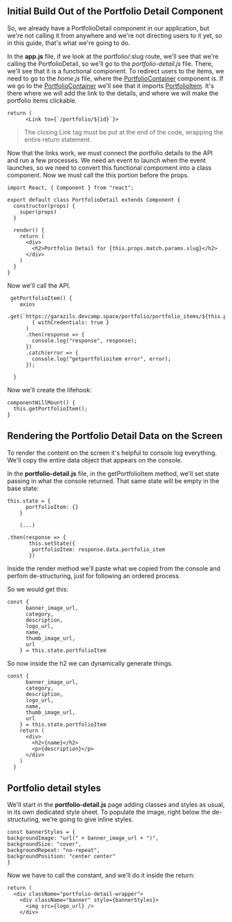 ## Initial Build Out of the Portfolio Detail Component

So, we already have a PortfolioDetail component in our application, but we're not calling it from anywhere and we're not directing users to it yet, so in this guide, that's what we're going to do.

In the **app.js** file, if we look at the portfolio/:slug route, we'll see that we're calling the PortfolioDetail, so we'll go to the *portfolio-detail.js* file. There, we'll see that it is a functional component. To redirect users to the items, we need to go to the *home.js* file, where the <u>PortfolioContainer</u> component is. If we go to the <u>PortfolioContainer</u> we'll see that it imports <u>PortfolioItem</u>. It's there where we will add the link to the details, and where we will make the portfolio items clickable.

```
return (
      <Link to={`/portfolio/${id}`}>
```

> The closing Link tag must be put at the end of the code, wrapping the entire return statement.

Now that the links work, we must connect the portfolio details to the API and run a few processes. We need an event to launch when the event launches, so we need to convert this functional compoment into a class component. Now we must call the this portion before the props.

```
import React, { Component } from "react";

export default class PortfolioDetail extends Component {
  constructor(props) {
    super(props)
  }

  render() {
    return (
      <div>
        <h2>Portfolio Detail for {this.props.match.params.slug}</h2>
      </div>
    )
  }
}
```

Now we'll call the API.

```
 getPortfolioItem() {
    axios
      .get(`https://garazils.devcamp.space/portfolio/portfolio_items/${this.props.match.params.slug}`, 
        { withCredentials: true }
      )
      .then(response => {
        console.log("response", response);
      })
      .catch(error => {
        console.log("getportfolioitem error", error);
      });

  }
```

Now we'll create the lifehook:

```
componentWillMount() {
  this.getPortfolioItem();
}
```

## Rendering the Portfolio Detail Data on the Screen

To render the content on the screen it's helpful to console log everything. We'll copy the entire data object that appears on the console.

In the **portfolio-detail.js** file, in the getPortfolioItem method, we'll set state passing in what the console returned. That same state will be empty in the base state:

```
this.state = {
      portfolioItem: {}
    }

    (...)

.then(response => {
       this.setState({
        portfolioItem: response.data.portfolio_item
       })
```

Inside the render method we'll paste what we copied from the console and perfom de-structuring, just for following an ordered process.

So we would get this:

```
const {
      banner_image_url,
      category,
      description,
      logo_url,
      name,
      thumb_image_url,
      url
    } = this.state.portfolioItem
```

So now inside the h2 we can dynamically generate things.

```
const {
      banner_image_url,
      category,
      description,
      logo_url,
      name,
      thumb_image_url,
      url
    } = this.state.portfolioItem
    return (
      <div>
        <h2>{name}</h2>
        <p>{description}</p>
      </div>
    )
  }
  ```

  ## Portfolio detail styles

  We'll start in the **portfolio-detail.js** page adding classes and styles as usual, in its own dedicated style sheet. To populate the image, right below the de-structuring, we're going to give inline styles.

  ```
  const bannerStyles = {
  backgroundImage: "url(" + banner_image_url + ")",
  backgroundSize: "cover",
  backgroundRepeat: "no-repeat",
  backgroundPosition: "center center"
}
```

Now we have to call the constant, and we'll do it inside the return:

```
return (
  <div className="portfolio-detail-wrapper">
    <div className="banner" style={bannerStyles}>
      <img src={logo_url} />
    </div>
```

